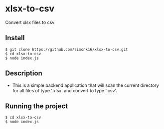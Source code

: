 # xlsx-to-csv
Convert xlsx files to csv


## Install

    $ git clone https://github.com/simonk16/xlsx-to-csv.git
    $ cd xlsx-to-csv
    $ node index.js

## Description

- This is a simple backend application that will scan the current directory for all files of type '.xlsx'  and convert to type '.csv'.

## Running the project
    
    $ cd xlsx-to-csv
    $ node index.js
